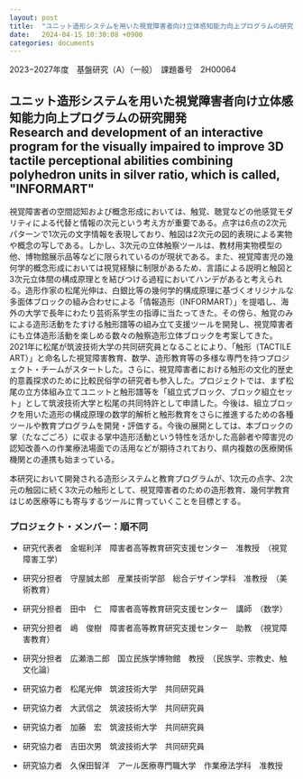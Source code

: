 ```yaml
---
layout: post
title:  "ユニット造形システムを用いた視覚障害者向け立体感知能力向上プログラムの研究開発について"
date:   2024-04-15 10:30:08 +0900
categories: documents
---
```

2023−2027年度　基盤研究（A）（一般）　課題番号　2H00064

## ユニット造形システムを用いた視覚障害者向け立体感知能力向上プログラムの研究開発 <br/> Research and development of an interactive program for the visually impaired to improve 3D tactile perceptional abilities combining polyhedron units in silver ratio, which is called, "INFORMART"

視覚障害者の空間認知および概念形成においては、触覚、聴覚などの他感覚モダリティによる代替と情報の次元という考え方が重要である。点字は6点の2次元パターンで1次元の文字情報を表現しており、触図は2次元の図的表現による実物や概念の写しである。しかし、3次元の立体触察ツールは、教材用実物模型の他、博物館展示品等などに限られているのが現状である。また、視覚障害児の幾何学的概念形成においては視覚経験に制限があるため、言語による説明と触図と3次元立体間の構成原理とを結びつける過程においてハンデがあると考えられる。造形作家の松尾光伸は、白銀比等の幾何学的構成原理に基づくオリジナルな多面体ブロックの組み合わせによる「情報造形（INFORMART）」を提唱し、海外の大学で長年にわたり芸術系学生の指導に当たってきた。その傍ら、触覚のみによる造形活動をたすける触形譜等の組み立て支援ツールを開発し、視覚障害者にも立体造形活動を楽しめる数々の触察造形立体ブロックを考案してきた。2021年に松尾が筑波技術大学の共同研究員となることにより、「触形（TACTILE ART）」と命名した視覚障害教育、数学、造形教育等の多様な専門を持つプロジェクト・チームがスタートした。さらに、視覚障害者における触形の文化的歴史的意義探求のために比較民俗学の研究者も参入した。プロジェクトでは、まず松尾の立方体組み立てユニットと触形譜等を「組立式ブロック、ブロック組立セット」として筑波技術大学と松尾の共同特許として申請した。今後は、組立ブロックを用いた造形の構成原理の数学的解析と触形教育をさらに推進するための各種ツールや教育プログラムを開発・評価する。今後の展開としては、本ブロックの掌（たなごごろ）に収まる掌中造形活動という特性を活かした高齢者や障害児の認知改善への作業療法場面での活用などが期待されており、県内複数の医療関係機関との連携も始まっている。

本研究において開発される造形システムと教育プログラムが、1次元の点字、2次元の触図に続く3次元の触形として、視覚障害者のための造形教育、幾何学教育はじめ医療等にも寄与するツールに育っていくことを目標とする。

### プロジェクト・メンバー：順不同
- 研究代表者　金堀利洋　障害者高等教育研究支援センター　准教授　（視覚障害工学）
- 研究分担者　守屋誠太郎　産業技術学部　総合デザイン学科　准教授　（美術教育）
- 研究分担者　田中　仁　障害者高等教育研究支援センター　講師　（数学）
- 研究分担者　嶋　俊樹　障害者高等教育研究支援センター　助教　（視覚障害教育）
- 研究分担者　広瀬浩二郎　国立民族学博物館　教授　（民族学、宗教史、触文化論）

- 研究協力者　松尾光伸　筑波技術大学　共同研究員
- 研究協力者　大武信之　筑波技術大学　共同研究員
- 研究協力者　加藤　宏　筑波技術大学　共同研究員
- 研究協力者　吉田次男　筑波技術大学　共同研究員
- 研究協力者　久保田智洋　アール医療専門職大学　作業療法学科　准教授

